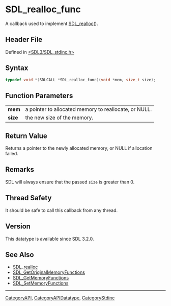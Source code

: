 # SDL_realloc_func

A callback used to implement [SDL_realloc](SDL_realloc)().

## Header File

Defined in [<SDL3/SDL_stdinc.h>](https://github.com/libsdl-org/SDL/blob/main/include/SDL3/SDL_stdinc.h)

## Syntax

```c
typedef void *(SDLCALL *SDL_realloc_func)(void *mem, size_t size);
```

## Function Parameters

|          |                                                       |
| -------- | ----------------------------------------------------- |
| **mem**  | a pointer to allocated memory to reallocate, or NULL. |
| **size** | the new size of the memory.                           |

## Return Value

Returns a pointer to the newly allocated memory, or NULL if allocation
failed.

## Remarks

SDL will always ensure that the passed `size` is greater than 0.

## Thread Safety

It should be safe to call this callback from any thread.

## Version

This datatype is available since SDL 3.2.0.

## See Also

- [SDL_realloc](SDL_realloc)
- [SDL_GetOriginalMemoryFunctions](SDL_GetOriginalMemoryFunctions)
- [SDL_GetMemoryFunctions](SDL_GetMemoryFunctions)
- [SDL_SetMemoryFunctions](SDL_SetMemoryFunctions)






----
[CategoryAPI](CategoryAPI), [CategoryAPIDatatype](CategoryAPIDatatype), [CategoryStdinc](CategoryStdinc)

